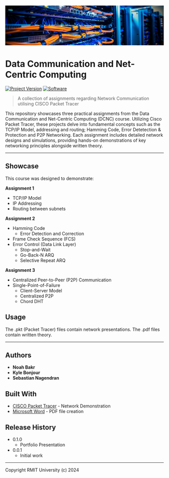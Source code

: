 [![header][header-url]][header-link]

# Data Communication and Net-Centric Computing
[![Project Version][version-image]][version-url]
[![Software][Software-image]][Software-url]

> A collection of assignments regarding Network Communication utilising CISCO Packet Tracer

This repository showcases three practical assignments from the Data Communication and Net-Centric Computing (DCNC) course. Utilizing Cisco Packet Tracer, these projects delve into fundamental concepts such as the TCP/IP Model, addressing and routing; Hamming Code, Error Detetection &amp; Protection and P2P Networking. Each assignment includes detailed network designs and simulations, providing hands-on demonstrations of key networking principles alongside written theory.

---
## Showcase

This course was designed to demonstrate:

**Assignment 1**
* TCP/IP Model
* IP Addressing
* Routing between subnets

**Assignment 2**
* Hamming Code
    * Error Detection and Correction
* Frame Check Sequence (FCS)
* Error Control (Data Link Layer)
    * Stop-and-Wait
    * Go-Back-N ARQ
    * Selective Repeat ARQ

**Assignment 3**
* Centralized Peer-to-Peer (P2P) Communication 
* Single-Point-of-Failure
    * Client-Server Model
    * Centralized P2P
    * Chord DHT

## Usage

The .pkt (Packet Tracer) files contain network presentations.
The .pdf files contain written theory.

---

## Authors

* **Noah Bakr**
* **Kyle Bonjour**
* **Sebastian Nagendran**

## Built With

* [CISCO Packet Tracer](https://www.netacad.com/courses/packet-tracer) - Network Demonstration
* [Microsoft Word](https://www.microsoft.com/en-au/microsoft-365/word) - PDF file creation

## Release History

* 0.1.0
    * Portfolio Presentation
* 0.0.1
    * Initial work

---

Copyright RMIT University (c) 2024

<!-- Markdown link & img dfn's -->

[header-url]: DCNC-Header.png
[header-link]: https://github.com/Noah-Bakr

[version-image]: https://img.shields.io/badge/Version-1.0.0-brightgreen?style=for-the-badge&logo=appveyor
[version-url]: https://img.shields.io/badge/version-1.0.0-green
[Software-image]: https://img.shields.io/badge/cisco-packet--tracer?style=for-the-badge&logo=cisco&logoColor=%231BA0D7&label=Packet%20Tracer&color=%231BA0D7
[Software-url]: https://img.shields.io/badge/cisco-packet--tracer?style=for-the-badge&logo=cisco&logoColor=%231BA0D7&label=Packet%20Tracer&color=%231BA0D7
